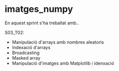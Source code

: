 # imatges_numpy
En aquest sprint s'ha treballat amb..

S03_T02:
- Manipulació d'arrays amb nombres aleatoris
- Indexació d'arrays
- Broadcasting
- Masked array
- Manipulació d'imatges amb Matplotlib i idenxació
